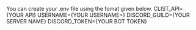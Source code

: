 You can create your .env file using the fomat given below.
CLIST_API={YOUR API}
USERNAME={YOUR USERNAME>}
DISCORD_GUILD={YOUR SERVER NAME}
DISCORD_TOKEN={YOUR BOT TOKEN}